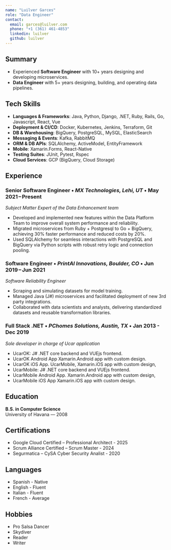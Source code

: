 ```yaml
---
name: "Luilver Garces"
role: "Data Engineer"
contact:
  email: garces@luilver.com
  phone: "+1 (361) 461-4853"
  linkedin: luilver
  github: luilver
---
```


## Summary

- Experienced **Software Engineer** with 10+ years designing and developing microservices.
- **Data Engineer** with 5+ years designing, building, and operating data pipelines.

## Tech Skills

- **Languages & Frameworks**: Java, Python, Django, .NET, Ruby, Rails, Go, Javascript, React, Vue
- **Deployment & CI/CD**: Docker, Kubernetes, Jenkins, Terraform, Git
- **DB & Warehousing**: BigQuery, PostgreSQL, MySQL, ElasticSearch
- **Messaging & Events**: Kafka, RabbitMQ
- **ORM & DB APIs**: SQLAlchemy, ActiveModel, EntityFramework
- **Mobile**: Xamarin.Forms, React-Native
- **Testing Suites**: JUnit, Pytest, Rspec
- **Cloud Services**: GCP (BigQuery, Cloud Storage)

## Experience

### Senior Software Engineer • _MX Technologies, Lehi, UT_ • May 2021 – Present
_Subject Matter Expert of the Data Enhancement team_
- Developed and implemented new features within the Data Platform Team to improve overall system performance and reliability.
- Migrated microservices from Ruby + Postgresql to Go + BigQuery, achieving 30% faster performance and reduced costs by 20%.
- Used SQLAlchemy for seamless interactions with PostgreSQL and BigQuery via Python scripts with robust retry logic and connection pooling.

### Software Engineer • _PrintAI Innovations, Boulder, CO_ • Jun 2019 – Jun 2021
_Software Reliability Engineer_
- Scraping and simulating datasets for model training.
- Managed Java (J#) microservices and facilitated deployment of new 3rd party integrations.
- Collaborated with data scientists and analysts, delivering standardized datasets and reusable transformation libraries.

### Full Stack .NET • _PChomes Solutions, Austin, TX_ • Jan 2013 - Dec 2019
_Sole developer in charge of Ucar application_
- UcarOK: J# .NET core backend and VUEjs frontend.
- UcarOK Android App Xamarin.Android app with custom design.
- UcarOK iOS App. UcarMobile, Xamarin.iOS app with custom design,
- UcarMobile: J# .NET core backend and VUEjs frontend.
- UcarMobile Android App. Xamarin.Android app with custom design,
- UcarMobile iOS App Xamarin.iOS app with custom design.

## Education

**B.S. in Computer Science**  
University of Havana — 2008

## Certifications

- Google Cloud Certified – Professional Architect - 2025
- Scrum Alliance Certified – Scrum Master - 2024
- Segurmatica – CySA Cyber Security Analist - 2020

## Languages
- Spanish - Native
- English - Fluent
- Italian - Fluent
- French  - Average

## Hobbies
- Pro Salsa Dancer
- Skydiver
- Reader
- Writer
